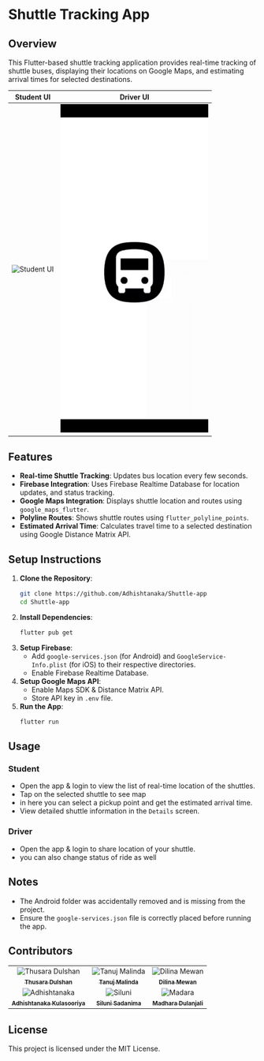 # Shuttle Tracking App

## Overview

This Flutter-based shuttle tracking application provides real-time tracking of shuttle buses, displaying their locations on Google Maps, and estimating arrival times for selected destinations.

| Student UI | Driver UI |
|------------|------------|
|  <img src="screenshot/s.gif" alt="Student UI" width="300"> |  <img src="screenshot/d.gif" alt="Student UI" width="300"> |

## Features

- **Real-time Shuttle Tracking**: Updates bus location every few seconds.
- **Firebase Integration**: Uses Firebase Realtime Database for location updates, and status tracking.
- **Google Maps Integration**: Displays shuttle location and routes using `google_maps_flutter`.
- **Polyline Routes**: Shows shuttle routes using `flutter_polyline_points`.
- **Estimated Arrival Time**: Calculates travel time to a selected destination using Google Distance Matrix API.

## Setup Instructions

1. **Clone the Repository**:
   ```sh
   git clone https://github.com/Adhishtanaka/Shuttle-app
   cd Shuttle-app
   ```
2. **Install Dependencies**:
   ```sh
   flutter pub get
   ```
3. **Setup Firebase**:
   - Add `google-services.json` (for Android) and `GoogleService-Info.plist` (for iOS) to their respective directories.
   - Enable Firebase Realtime Database.
4. **Setup Google Maps API**:
   - Enable Maps SDK & Distance Matrix API.
   - Store API key in `.env` file.
5. **Run the App**:
   ```sh
   flutter run
   ```

## Usage

### Student  

- Open the app & login to view the list of real-time location of the shuttles.
- Tap on the selected shuttle to see map
- in here you can select a pickup point and get the estimated arrival time.
- View detailed shuttle information in the `Details` screen.

### Driver

- Open the app & login to share location of your shuttle.
- you can also change status of ride as well
  
## Notes

- The Android folder was accidentally removed and is missing from the project.
- Ensure the `google-services.json` file is correctly placed before running the app.

## Contributors

<table>
  <tr>
    <td align="center">
       <img src="https://github.com/tdulshan3.png" width="80px;" alt="Thusara Dulshan"/><br />
       <a href="https://github.com/tdulshan3"><sub><b>Thusara Dulshan</b></sub></a>
    </td>
    <td align="center">
       <img src="https://github.com/TanujMalinda.png" width="80px;" alt="Tanuj Malinda"/><br />
       <a href="https://github.com/TanujMalinda"><sub><b>Tanuj Malinda</b></sub></a>
    </td>
      <td align="center">
       <img src="https://github.com/dilinamewan.png" width="80px;" alt="Dilina Mewan"/><br />
       <a href="https://github.com/dilinamewan"><sub><b>Dilina Mewan</b></sub></a>
    </td>
       </tr>
      <tr>
  <td align="center">
       <img src="https://github.com/Adhishtanaka.png" width="80px;" alt="Adhishtanaka"/><br />
       <a href="https://github.com/Adhishtanaka"><sub><b>Adhishtanaka Kulasooriya</b></sub></a>
    </td>
    <td align="center">
       <img src="https://github.com/Siluni28270.png" width="80px;" alt="Siluni"/><br />
       <a href="https://github.com/Siluni28270"><sub><b>Siluni Sadanima</b></sub></a>
    </td>
       <td align="center">
       <img src="https://github.com/Madharaa.png" width="80px;" alt="Madara"/><br />
       <a href="https://github.com/Madharaa"><sub><b>Madhara Dulanjali</b></sub></a>
    </td>
  </tr>
</table>


## License

This project is licensed under the MIT License.




